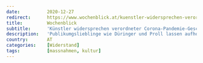```yaml
---
date:          2020-12-27
redirect:      https://www.wochenblick.at/kuenstler-widersprechen-verordneter-corona-pandemie-geschichte/
title:         Wochenblick
subtitle:      'Künstler widersprechen verordneter Corona-Pandemie-Geschichte'
description:   'Publikumgslieblinge wie Düringer und Proll lassen aufhorchen. Weder glauben sie an eine Corona-Pandemie, noch haben sie Lust auf Diktatur.'
country:       AT
categories:    [Widerstand]
tags:          [massnahmen, kultur]
---
```

